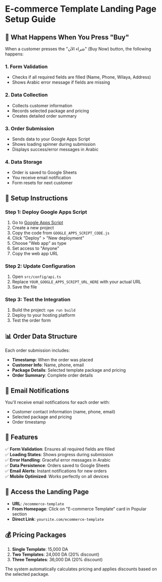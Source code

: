 # E-commerce Template Landing Page Setup Guide

## 🛒 What Happens When You Press "Buy"

When a customer presses the "شراء الآن" (Buy Now) button, the following happens:

### 1. **Form Validation**
- Checks if all required fields are filled (Name, Phone, Wilaya, Address)
- Shows Arabic error message if fields are missing

### 2. **Data Collection**
- Collects customer information
- Records selected package and pricing
- Creates detailed order summary

### 3. **Order Submission**
- Sends data to your Google Apps Script
- Shows loading spinner during submission
- Displays success/error messages in Arabic

### 4. **Data Storage**
- Order is saved to Google Sheets
- You receive email notification
- Form resets for next customer

## 🔧 Setup Instructions

### Step 1: Deploy Google Apps Script
1. Go to [Google Apps Script](https://script.google.com)
2. Create a new project
3. Copy the code from `GOOGLE_APPS_SCRIPT_CODE.js`
4. Click "Deploy" > "New deployment"
5. Choose "Web app" as type
6. Set access to "Anyone"
7. Copy the web app URL

### Step 2: Update Configuration
1. Open `src/config/api.ts`
2. Replace `YOUR_GOOGLE_APPS_SCRIPT_URL_HERE` with your actual URL
3. Save the file

### Step 3: Test the Integration
1. Build the project: `npm run build`
2. Deploy to your hosting platform
3. Test the order form

## 📊 Order Data Structure

Each order submission includes:
- **Timestamp**: When the order was placed
- **Customer Info**: Name, phone, email
- **Package Details**: Selected template package and pricing
- **Order Summary**: Complete order details

## 📧 Email Notifications

You'll receive email notifications for each order with:
- Customer contact information (name, phone, email)
- Selected package and pricing
- Order timestamp

## 🎯 Features

✅ **Form Validation**: Ensures all required fields are filled  
✅ **Loading States**: Shows progress during submission  
✅ **Error Handling**: Graceful error messages in Arabic  
✅ **Data Persistence**: Orders saved to Google Sheets  
✅ **Email Alerts**: Instant notifications for new orders  
✅ **Mobile Optimized**: Works perfectly on all devices  

## 🔗 Access the Landing Page

- **URL**: `/ecommerce-template`
- **From Homepage**: Click on "E-commerce Template" card in Popular section
- **Direct Link**: `yoursite.com/ecommerce-template`

## 💰 Pricing Packages

1. **Single Template**: 15,000 DA
2. **Two Templates**: 24,000 DA (20% discount)
3. **Three Templates**: 36,000 DA (20% discount)

The system automatically calculates pricing and applies discounts based on the selected package.
